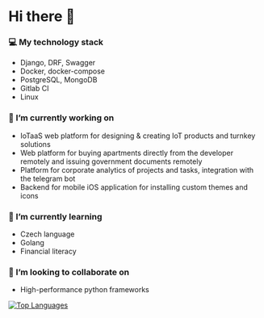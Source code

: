 # Hi there 👋

### 💻 My technology stack
 - Django, DRF, Swagger
 - Docker, docker-compose
 - PostgreSQL, MongoDB
 - Gitlab CI
 - Linux

### 🔭 I’m currently working on
 - IoTaaS web platform for designing & creating IoT products and turnkey solutions
 - Web platform for buying apartments directly from the developer remotely and issuing government documents remotely
 - Platform for corporate analytics of projects and tasks, integration with the telegram bot
 - Backend for mobile iOS application for installing custom themes and icons

### 🌱 I’m currently learning
 - Czech language
 - Golang
 - Financial literacy
 
### 👯 I’m looking to collaborate on
 - High-performance python frameworks
 
[![Top Languages](https://github-readme-stats.vercel.app/api/top-langs/?username=4heck&layout=compact)]()
